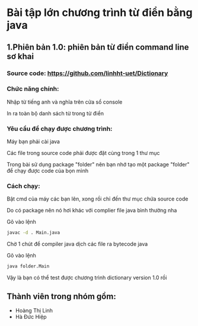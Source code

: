 # Bài tập lớn chương trình từ điển bằng java
## **1.Phiên bản 1.0:** phiên bản từ điển command line sơ khai 
### Source code: https://github.com/linhht-uet/Dictionary
### Chức năng chính: 
Nhập từ tiếng anh và nghĩa trên cửa sổ console

In ra toàn bộ danh sách từ trong từ điển
### Yêu cầu để chạy được chương trình:
Máy bạn phải cài java

Các file trong source code phải được đặt cùng trong 1 thư mục

Trong bài sử dụng package "folder" nên bạn nhớ tạo một package "folder" để chạy được code của bọn mình
### Cách chạy: 
Bật cmd của máy các bạn lên, xong rồi chỉ đến thư mục chứa source code

Do có package nên nó hơi khác với complier file java bình thường nha

Gõ vào lệnh
```sh
javac -d . Main.java
```
Chờ 1 chút để compiler java dịch các file ra bytecode java

Gõ vào lệnh
```sh
java folder.Main
```
Vậy là bạn có thể test được chương trình dictionary version 1.0 rồi

## Thành viên trong nhóm gồm:
- Hoàng Thị Linh
- Hà Đức Hiệp

